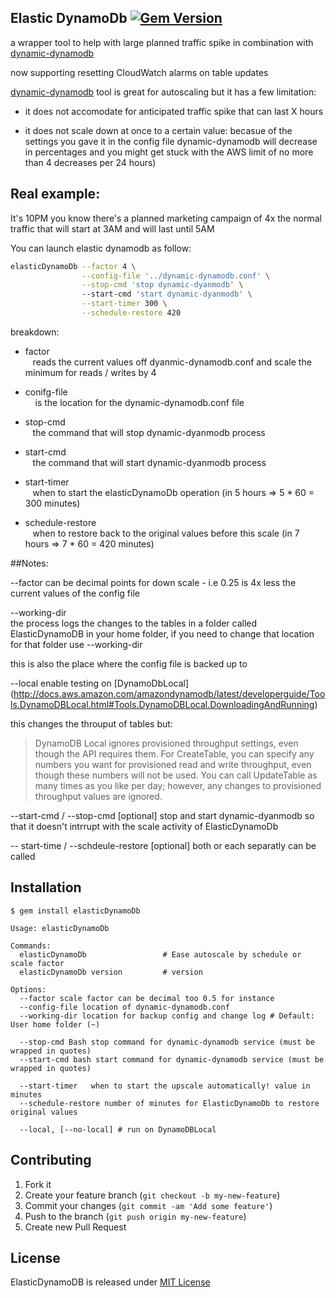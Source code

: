 ## Elastic DynamoDb [![Gem Version](https://badge.fury.io/rb/elasticDynamoDb.svg)](http://badge.fury.io/rb/elasticDynamoDb)

  a wrapper tool to help with large planned traffic spike in combination with [dynamic-dynamodb](https://github.com/sebdah/dynamic-dynamodb)

  now supporting resetting CloudWatch alarms on table updates


[dynamic-dynamodb](https://github.com/sebdah/dynamic-dynamodb) tool is great for autoscaling but it has a few limitation:

* it does not accomodate for anticipated traffic spike that can last X hours

* it does not scale down at once to a certain value:
  becasue of the settings you gave it in the config file dynamic-dynamodb will decrease in percentages and you might get stuck with the AWS limit of no more than 4 decreases per 24 hours)


## Real example:

It's 10PM you know there's a planned marketing campaign of 4x the normal traffic that will start at 3AM and will last until 5AM 

You can launch elastic dynamodb as follow:

````bash
elasticDynamoDb --factor 4 \
                --config-file '../dynamic-dynamodb.conf' \
                --stop-cmd 'stop dynamic-dyanmodb' \ 
                --start-cmd 'start dynamic-dyanmodb' \
                --start-timer 300 \
                --schedule-restore 420
````

breakdown:

* factor
   <br />&nbsp;&nbsp;&nbsp;reads the current values off dyanmic-dynamodb.conf and scale the minimum for reads / writes by 4

* conifg-file <br />&nbsp;&nbsp;&nbsp; is the location for the dynamic-dynamodb.conf file

* stop-cmd <br />&nbsp;&nbsp;&nbsp;the command that will stop dynamic-dyanmodb process 

* start-cmd <br />&nbsp;&nbsp;&nbsp;the command that will start dynamic-dyanmodb process

* start-timer  <br />&nbsp;&nbsp;&nbsp;when to start the elasticDynamoDb operation (in 5 hours => 5 * 60 = 300 minutes)
* schedule-restore <br />&nbsp;&nbsp;&nbsp;when to restore back to the original values before this scale (in 7 hours => 7 * 60 = 420 minutes)

##Notes:

--factor 
can be decimal points for down scale - i.e 0.25 is 4x less the current values of the config file

--working-dir  
the process logs the changes to the tables in a folder called ElasticDynamoDB in your home folder, if you need to change that location for that folder use --working-dir

this is also the place where the config file is backed up to

--local
enable testing on [DynamoDbLocal] (http://docs.aws.amazon.com/amazondynamodb/latest/developerguide/Tools.DynamoDBLocal.html#Tools.DynamoDBLocal.DownloadingAndRunning)

this changes the throuput of tables but:
>DynamoDB Local ignores provisioned throughput settings, even though the API requires them. For CreateTable, you can specify any numbers you want for provisioned read and write throughput, even though these numbers will not be used. You can call UpdateTable as many times as you like per day; however, any changes to provisioned throughput values are ignored.

--start-cmd / --stop-cmd [optional] stop and start dynamic-dyanmodb so that it doesn't intrrupt with the scale activity of ElasticDynamoDb

-- start-time / --schdeule-restore [optional] both or each separatly can be called
 

## Installation
    $ gem install elasticDynamoDb

````text
Usage: elasticDynamoDb

Commands:
  elasticDynamoDb                 # Ease autoscale by schedule or scale factor
  elasticDynamoDb version         # version

Options:
  --factor scale factor can be decimal too 0.5 for instance
  --config-file location of dynamic-dynamodb.conf
  --working-dir location for backup config and change log # Default: User home folder (~)
  
  --stop-cmd Bash stop command for dynamic-dynamodb service (must be wrapped in quotes)
  --start-cmd bash start command for dynamic-dynamodb service (must be wrapped in quotes)
              
  --start-timer   when to start the upscale automatically! value in minutes
  --schedule-restore number of minutes for ElasticDynamoDb to restore original values

  --local, [--no-local] # run on DynamoDBLocal
````

## Contributing

1. Fork it
2. Create your feature branch (`git checkout -b my-new-feature`)
3. Commit your changes (`git commit -am 'Add some feature'`)
4. Push to the branch (`git push origin my-new-feature`)
5. Create new Pull Request

## License
ElasticDynamoDB is released under [MIT License](http://www.opensource.org/licenses/MIT)
